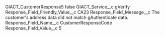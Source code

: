 <?xml version="1.0" encoding="UTF-8"?>
<CustomMetadata xmlns="http://soap.sforce.com/2006/04/metadata" xmlns:xsi="http://www.w3.org/2001/XMLSchema-instance" xmlns:xsd="http://www.w3.org/2001/XMLSchema">
    <label>GIACT_CustomerResponse5</label>
    <protected>false</protected>
    <values>
        <field>GIACT_Service__c</field>
        <value xsi:type="xsd:string">gVerify</value>
    </values>
    <values>
        <field>Response_Field_Friendly_Value__c</field>
        <value xsi:type="xsd:string">CA23</value>
    </values>
    <values>
        <field>Response_Field_Message__c</field>
        <value xsi:type="xsd:string">The customer&apos;s address data did not match gAuthenticate data.</value>
    </values>
    <values>
        <field>Response_Field_Name__c</field>
        <value xsi:type="xsd:string">CustomerResponseCode</value>
    </values>
    <values>
        <field>Response_Field_Value__c</field>
        <value xsi:type="xsd:string">5</value>
    </values>
</CustomMetadata>

